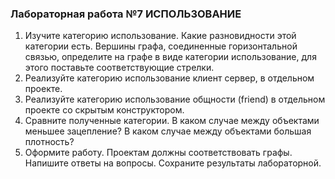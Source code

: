 ### Лабораторная работа №7 ИСПОЛЬЗОВАНИЕ

1. Изучите категорию использование. Какие разновидности этой категории есть. Вершины графа, соединенные горизонтальной связью, определите  на графе в виде категории использование, для этого поставьте соответствующие стрелки.  
2. Реализуйте категорию использование клиент сервер, в отдельном проекте.  
3. Реализуйте категорию использование общности (friend) в отдельном проекте со скрытым конструктором.  
4. Сравните полученные категории. В каком случае между объектами меньшее зацепление? В каком случае между объектами большая плотность?  
5. Оформите работу. Проектам должны соответствовать  графы. Напишите ответы на вопросы. Сохраните результаты лабораторной.    